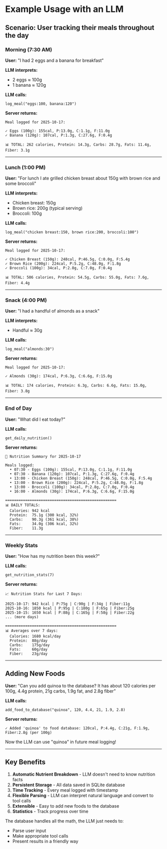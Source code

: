 # Example Usage with an LLM

## Scenario: User tracking their meals throughout the day

### Morning (7:30 AM)

**User:** "I had 2 eggs and a banana for breakfast"

**LLM interprets:**

- 2 eggs ≈ 100g
- 1 banana ≈ 120g

**LLM calls:**

```
log_meal("eggs:100, banana:120")
```

**Server returns:**

```
Meal logged for 2025-10-17:

✓ Eggs (100g): 155cal, P:13.0g, C:1.1g, F:11.0g
✓ Banana (120g): 107cal, P:1.3g, C:27.6g, F:0.4g

📊 TOTAL: 262 calories, Protein: 14.3g, Carbs: 28.7g, Fats: 11.4g, Fiber: 3.1g
```

---

### Lunch (1:00 PM)

**User:** "For lunch I ate grilled chicken breast about 150g with brown rice and some broccoli"

**LLM interprets:**

- Chicken breast: 150g
- Brown rice: 200g (typical serving)
- Broccoli: 100g

**LLM calls:**

```
log_meal("chicken breast:150, brown rice:200, broccoli:100")
```

**Server returns:**

```
Meal logged for 2025-10-17:

✓ Chicken Breast (150g): 248cal, P:46.5g, C:0.0g, F:5.4g
✓ Brown Rice (200g): 224cal, P:5.2g, C:48.0g, F:1.8g
✓ Broccoli (100g): 34cal, P:2.8g, C:7.0g, F:0.4g

📊 TOTAL: 506 calories, Protein: 54.5g, Carbs: 55.0g, Fats: 7.6g, Fiber: 4.4g
```

---

### Snack (4:00 PM)

**User:** "I had a handful of almonds as a snack"

**LLM interprets:**

- Handful ≈ 30g

**LLM calls:**

```
log_meal("almonds:30")
```

**Server returns:**

```
Meal logged for 2025-10-17:

✓ Almonds (30g): 174cal, P:6.3g, C:6.6g, F:15.0g

📊 TOTAL: 174 calories, Protein: 6.3g, Carbs: 6.6g, Fats: 15.0g, Fiber: 3.8g
```

---

### End of Day

**User:** "What did I eat today?"

**LLM calls:**

```
get_daily_nutrition()
```

**Server returns:**

```
📅 Nutrition Summary for 2025-10-17

Meals logged:
  • 07:30 - Eggs (100g): 155cal, P:13.0g, C:1.1g, F:11.0g
  • 07:30 - Banana (120g): 107cal, P:1.3g, C:27.6g, F:0.4g
  • 13:00 - Chicken Breast (150g): 248cal, P:46.5g, C:0.0g, F:5.4g
  • 13:00 - Brown Rice (200g): 224cal, P:5.2g, C:48.0g, F:1.8g
  • 13:00 - Broccoli (100g): 34cal, P:2.8g, C:7.0g, F:0.4g
  • 16:00 - Almonds (30g): 174cal, P:6.3g, C:6.6g, F:15.0g

==================================================
📊 DAILY TOTALS:
  Calories: 942 kcal
  Protein:  75.1g (300 kcal, 32%)
  Carbs:    90.3g (361 kcal, 38%)
  Fats:     34.0g (306 kcal, 32%)
  Fiber:    11.3g
```

---

### Weekly Stats

**User:** "How has my nutrition been this week?"

**LLM calls:**

```
get_nutrition_stats(7)
```

**Server returns:**

```
📈 Nutrition Stats for Last 7 Days:

2025-10-17: 942 kcal | P:75g | C:90g | F:34g | Fiber:11g
2025-10-16: 1850 kcal | P:95g | C:180g | F:65g | Fiber:25g
2025-10-15: 1650 kcal | P:88g | C:165g | F:58g | Fiber:22g
... (more days)

==================================================
📊 Averages over 7 days:
  Calories: 1680 kcal/day
  Protein:  88g/day
  Carbs:    175g/day
  Fats:     60g/day
  Fiber:    23g/day
```

---

## Adding New Foods

**User:** "Can you add quinoa to the database? It has about 120 calories per 100g, 4.4g protein, 21g carbs, 1.9g fat, and 2.8g fiber"

**LLM calls:**

```
add_food_to_database("quinoa", 120, 4.4, 21, 1.9, 2.8)
```

**Server returns:**

```
✓ Added 'quinoa' to food database: 120cal, P:4.4g, C:21g, F:1.9g, Fiber:2.8g (per 100g)
```

Now the LLM can use "quinoa" in future meal logging!

---

## Key Benefits

1. **Automatic Nutrient Breakdown** - LLM doesn't need to know nutrition facts
2. **Persistent Storage** - All data saved in SQLite database
3. **Time Tracking** - Every meal logged with timestamp
4. **Flexible Parsing** - LLM can interpret natural language and convert to tool calls
5. **Extensible** - Easy to add new foods to the database
6. **Statistics** - Track progress over time

The database handles all the math, the LLM just needs to:

- Parse user input
- Make appropriate tool calls
- Present results in a friendly way
